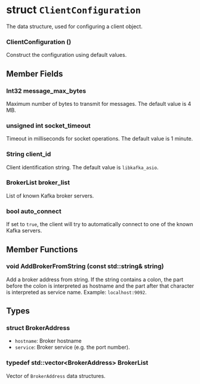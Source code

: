 
struct `ClientConfiguration`
============================

The data structure, used for configuring a client object.

### **ClientConfiguration** ()

Construct the configuration using default values.

Member Fields
-------------

### Int32 **message_max_bytes**

Maximum number of bytes to transmit for messages. The default value is 4 MB.

### unsigned int **socket_timeout**

Timeout in milliseconds for socket operations. The default value is 1 minute.

### String **client_id**

Client identification string. The default value is `libkafka_asio`.

### BrokerList **broker_list**

List of known Kafka broker servers.

### bool **auto_connect**

If set to `true`, the client will try to automatically connect to one of the
known Kafka servers.

Member Functions
----------------

### void **AddBrokerFromString** (const std::string& string)

Add a broker address from string. If the string contains a colon, the part
before the colon is interpreted as hostname and the part after that character
is interpreted as service name. Example: `localhost:9092`.

Types
-----

### struct **BrokerAddress**

+ `hostname`:
   Broker hostname
+ `service`:
   Broker service (e.g. the port number).
   
### typedef std::vector<BrokerAddress\> **BrokerList**

Vector of `BrokerAddress` data structures.